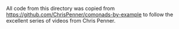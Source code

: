 All code from this directory was copied from https://github.com/ChrisPenner/comonads-by-example to follow the excellent series of videos from Chris Penner.
